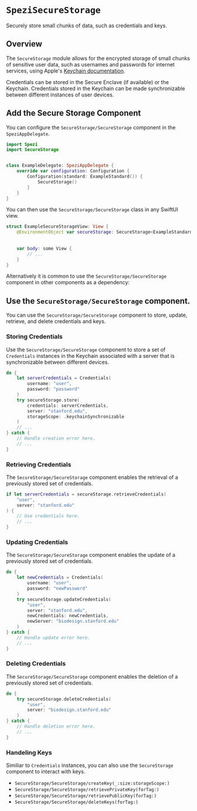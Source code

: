 # ``SpeziSecureStorage``

<!--
                  
This source file is part of the Spezi open-source project

SPDX-FileCopyrightText: 2022 Stanford University and the project authors (see CONTRIBUTORS.md)

SPDX-License-Identifier: MIT
             
-->

Securely store small chunks of data, such as credentials and keys.

## Overview

The ``SecureStorage`` module allows for the encrypted storage of small chunks of sensitive user data, such as usernames and passwords for internet services, using Apple's [Keychain documentation](https://developer.apple.com/documentation/security/keychain_services/keychain_items/using_the_keychain_to_manage_user_secrets). 

Credentials can be stored in the Secure Enclave (if available) or the Keychain. Credentials stored in the Keychain can be made synchronizable between different instances of user devices.


## Add the Secure Storage Component

You can configure the ``SecureStorage/SecureStorage`` component in the `SpeziAppDelegate`.
```swift
import Spezi
import SecureStorage


class ExampleDelegate: SpeziAppDelegate {
    override var configuration: Configuration {
        Configuration(standard: ExampleStandard()) {
            SecureStorage()
        }
    }
}
```

You can then use the ``SecureStorage/SecureStorage`` class in any SwiftUI view.

```swift
struct ExampleSecureStorageView: View {
    @EnvironmentObject var secureStorage: SecureStorage<ExampleStandard>
    
    
    var body: some View {
        // ...
    }
}
```

Alternatively it is common to use the ``SecureStorage/SecureStorage`` component in other components as a dependency:

## Use the ``SecureStorage/SecureStorage`` component.

You can use the ``SecureStorage/SecureStorage`` component to store, update, retrieve, and delete credentials and keys. 


### Storing Credentials

Use the ``SecureStorage/SecureStorage`` component to store a set of ``Credentials`` instances in the Keychain associated with a server that is synchronizable between different devices.

```swift
do {
    let serverCredentials = Credentials(
        username: "user", 
        password: "password"
    )
    try secureStorage.store(
        credentials: serverCredentials, 
        server: "stanford.edu",
        storageScope: .keychainSynchronizable
    )
    // ...
} catch {
    // Handle creation error here.
    // ...
}
```

### Retrieving Credentials

The ``SecureStorage/SecureStorage`` component enables the retrieval of a previously stored set of credentials.

```swift
if let serverCredentials = secureStorage.retrieveCredentials(
    "user", 
    server: "stanford.edu"
) {
    // Use credentials here.
    // ...
}
```

### Updating Credentials

The ``SecureStorage/SecureStorage`` component enables the update of a previously stored set of credentials.

```swift
do {
    let newCredentials = Credentials(
        username: "user",
        password: "newPassword"
    )
    try secureStorage.updateCredentials(
        "user",
        server: "stanford.edu",
        newCredentials: newCredentials,
        newServer: "biodesign.stanford.edu"
    )
} catch {
    // Handle update error here.
    // ...
}
```

### Deleting Credentials

The ``SecureStorage/SecureStorage`` component enables the deletion of a previously stored set of credentials.

```swift
do {
    try secureStorage.deleteCredentials(
        "user", 
        server: "biodesign.stanford.edu"
    )
} catch {
    // Handle deletion error here.
    // ...
}
```

### Handeling Keys

Similiar to ``Credentials`` instances, you can also use the ``SecureStorage`` component to interact with keys.

- ``SecureStorage/SecureStorage/createKey(_:size:storageScope:)``
- ``SecureStorage/SecureStorage/retrievePrivateKey(forTag:)``
- ``SecureStorage/SecureStorage/retrievePublicKey(forTag:)``
- ``SecureStorage/SecureStorage/deleteKeys(forTag:)``

